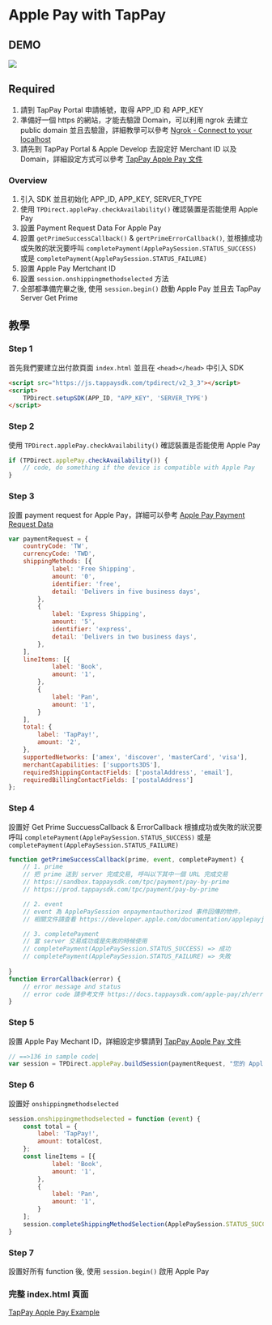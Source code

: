 # Apple Pay with TapPay

## DEMO

![](https://media.giphy.com/media/3ohs82eiyMwU3A9gli/giphy.gif)

## Required

1. 請到 TapPay Portal 申請帳號，取得 APP_ID 和 APP_KEY
2. 準備好一個 https 的網站，才能去驗證 Domain，可以利用 ngrok 去建立 public domain 並且去驗證，詳細教學可以參考 [Ngrok - Connect to your localhost](https://medium.com/tappay/ngrok-connect-to-your-localhost-c6f3ba84525b)
3. 請先到 TapPay Portal & Apple Develop 去設定好 Merchant ID 以及 Domain，詳細設定方式可以參考 [TapPay Apple Pay 文件](https://docs.tappaysdk.com/apple-pay/zh/portal.html#apple-developer-add-domain-apple-pay-on-the-web)

### Overview

1. 引入 SDK 並且初始化 APP_ID, APP_KEY, SERVER_TYPE
2. 使用 `TPDirect.applePay.checkAvailability()` 確認裝置是否能使用 Apple Pay
3. 設置 Payment Request Data For Apple Pay
4. 設置 `getPrimeSuccessCallback()` & `gertPrimeErrorCallback()`, 並根據成功或失敗的狀況要呼叫 `completePayment(ApplePaySession.STATUS_SUCCESS)` 或是 `completePayment(ApplePaySession.STATUS_FAILURE)`
5. 設置 Apple Pay Mertchant ID
6. 設置 `session.onshippingmethodselected` 方法
7. 全部都準備完畢之後, 使用 `session.begin()` 啟動 Apple Pay 並且去 TapPay Server Get Prime

## 教學

### Step 1
首先我們要建立出付款頁面 `index.html` 並且在 `<head></head>` 中引入 SDK

```html
<script src="https://js.tappaysdk.com/tpdirect/v2_3_3"></script>
<script>
    TPDirect.setupSDK(APP_ID, "APP_KEY", 'SERVER_TYPE')
</script>
```

### Step 2

使用 `TPDirect.applePay.checkAvailability()` 確認裝置是否能使用 Apple Pay

```javascript
if (TPDirect.applePay.checkAvailability()) {
    // code, do something if the device is compatible with Apple Pay
}
```

### Step 3

設置 payment request for Apple Pay，詳細可以參考 [Apple Pay Payment Request Data](https://docs.tappaysdk.com/apple-pay/zh/front.html#payment-request)

```javascript
var paymentRequest = {
    countryCode: 'TW',
    currencyCode: 'TWD',
    shippingMethods: [{
            label: 'Free Shipping',
            amount: '0',
            identifier: 'free',
            detail: 'Delivers in five business days',
        },
        {
            label: 'Express Shipping',
            amount: '5',
            identifier: 'express',
            detail: 'Delivers in two business days',
        },
    ],
    lineItems: [{
            label: 'Book',
            amount: '1',
        },
        {
            label: 'Pan',
            amount: '1',
        }
    ],
    total: {
        label: 'TapPay!',
        amount: '2',
    },
    supportedNetworks: ['amex', 'discover', 'masterCard', 'visa'],
    merchantCapabilities: ['supports3DS'],
    requiredShippingContactFields: ['postalAddress', 'email'],
    requiredBillingContactFields: ['postalAddress']
};
```

### Step 4

設置好 Get Prime SuccuessCallback & ErrorCallback
根據成功或失敗的狀況要呼叫 `completePayment(ApplePaySession.STATUS_SUCCESS)` 或是 `completePayment(ApplePaySession.STATUS_FAILURE)`

```javascript
function getPrimeSuccessCallback(prime, event, completePayment) {
    // 1. prime
    // 把 prime 送到 server 完成交易, 呼叫以下其中一個 URL 完成交易
    // https://sandbox.tappaysdk.com/tpc/payment/pay-by-prime
    // https://prod.tappaysdk.com/tpc/payment/pay-by-prime

    // 2. event
    // event 為 ApplePaySession onpaymentauthorized 事件回傳的物件，
    // 相關文件請查看 https://developer.apple.com/documentation/applepayjs/applepaysession

    // 3. completePayment
    // 當 server 交易成功或是失敗的時候使用
    // completePayment(ApplePaySession.STATUS_SUCCESS) => 成功
    // completePayment(ApplePaySession.STATUS_FAILURE) => 失敗
    
}
function ErrorCallback(error) {
    // error message and status
    // error code 請參考文件 https://docs.tappaysdk.com/apple-pay/zh/error.html#error-code
}
```

### Step 5

設置 Apple Pay Mechant ID，詳細設定步驟請到 [TapPay Apple Pay 文件](https://docs.tappaysdk.com/apple-pay/zh/portal.html#apple-developer-add-domain-apple-pay-on-the-web)

```javascript
// ==>136 in sample code|
var session = TPDirect.applePay.buildSession(paymentRequest, "您的 Apple Merchant ID", getPrimeSuccessCallback, getPrimeErrorCallback);
```

### Step 6

設置好 `onshippingmethodselected`

```javascript
session.onshippingmethodselected = function (event) {
    const total = {
        label: 'TapPay!',
        amount: totalCost,
    };
    const lineItems = [{
            label: 'Book',
            amount: '1',
        },
        {
            label: 'Pan',
            amount: '1',
        }
    ];
    session.completeShippingMethodSelection(ApplePaySession.STATUS_SUCCESS, total, lineItems);
}
```

### Step 7

設置好所有 function 後, 使用 `session.begin()` 啟用 Apple Pay

### 完整 index.html 頁面

[TapPay Apple Pay Example](./example/public/index.html)